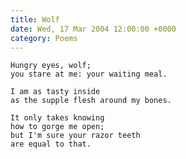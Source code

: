 ```yaml
---
title: Wolf
date: Wed, 17 Mar 2004 12:00:00 +0000
category: Poems
---
```


    Hungry eyes, wolf;  
    you stare at me: your waiting meal.

    I am as tasty inside  
    as the supple flesh around my bones.

    It only takes knowing  
    how to gorge me open;  
    but I'm sure your razor teeth  
    are equal to that.



